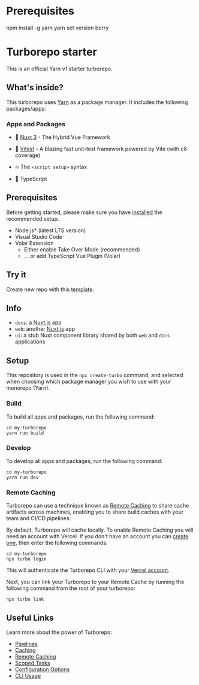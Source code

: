 # Prerequisites

npm install -g yarn
yarn set version berry

# Turborepo starter

This is an official Yarn v1 starter turborepo.

## What's inside?

This turborepo uses [Yarn](https://classic.yarnpkg.com/lang/en/) as a package manager. It includes the following packages/apps:

### Apps and Packages

- 💚 [Nuxt 3](https://v3.nuxtjs.org) - The Hybrid Vue Framework

- 📝 [Vitest](https://vitest.dev/) - A blazing fast unit-test framework powered by Vite (with c8 coverage)

- 🔥 The `<script setup>` syntax

- 🦾 TypeScript

## Prerequisites

Before getting started, please make sure you have [installed](https://v3.nuxtjs.org/getting-started/quick-start#prerequisites) the recommended setup.

- Node.js\* (latest LTS version)
- Visual Studio Code
- Volar Extension
  - Either enable Take Over Mode (recommended)
  - ... or add TypeScript Vue Plugin (Volar)

## Try it

Create new repo with this [template](https://github.com/nejckorosec/nuxt-3-simple-boilerplate/generate).

## Info

- `docs`: a [Nuxt.js](https://v3.nuxtjs.org) app
- `web`: another [Nuxt.js](https://v3.nuxtjs.org) app
- `ui`: a stub Nuxt component library shared by both `web` and `docs` applications

## Setup

This repository is used in the `npx create-turbo` command, and selected when choosing which package manager you wish to use with your monorepo (Yarn).

### Build

To build all apps and packages, run the following command:

```
cd my-turborepo
yarn run build
```

### Develop

To develop all apps and packages, run the following command:

```
cd my-turborepo
yarn run dev
```

### Remote Caching

Turborepo can use a technique known as [Remote Caching](https://turborepo.org/docs/core-concepts/remote-caching) to share cache artifacts across machines, enabling you to share build caches with your team and CI/CD pipelines.

By default, Turborepo will cache locally. To enable Remote Caching you will need an account with Vercel. If you don't have an account you can [create one](https://vercel.com/signup), then enter the following commands:

```
cd my-turborepo
npx turbo login
```

This will authenticate the Turborepo CLI with your [Vercel account](https://vercel.com/docs/concepts/personal-accounts/overview).

Next, you can link your Turborepo to your Remote Cache by running the following command from the root of your turborepo:

```
npx turbo link
```

## Useful Links

Learn more about the power of Turborepo:

- [Pipelines](https://turborepo.org/docs/core-concepts/pipelines)
- [Caching](https://turborepo.org/docs/core-concepts/caching)
- [Remote Caching](https://turborepo.org/docs/core-concepts/remote-caching)
- [Scoped Tasks](https://turborepo.org/docs/core-concepts/scopes)
- [Configuration Options](https://turborepo.org/docs/reference/configuration)
- [CLI Usage](https://turborepo.org/docs/reference/command-line-reference)
